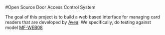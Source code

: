 #Open Source Door Access Control System

The goal of this project is to build a web based interface for managing card readers that are developed by [Avea](http://avea.cc).  We specifically, do testing against model [MF-WEB08](http://avea.cc/mf-web08s-mifare-rfid-reader/)
